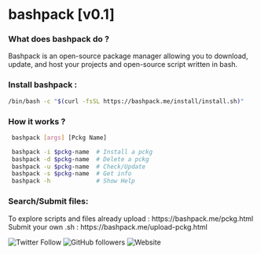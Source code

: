 # bashpack [v0.1]

### What does bashpack do ?
<p>Bashpack is an open-source package manager allowing you to download, update, and host your projects and open-source script written in bash.</p>

### Install bashpack :
```bash
/bin/bash -c "$(curl -fsSL https://bashpack.me/install/install.sh)"
```

### How it works ?

```bash
 bashpack [args] [Pckg Name]

 bashpack -i $pckg-name  # Install a pckg
 bashpack -d $pckg-name  # Delete a pckg
 bashpack -u $pckg-name  # Check/Update
 bashpack -s $pckg-name  # Get info
 bashpack -h             # Show Help
```

### Search/Submit files:
<p>To explore scripts and files already upload : https://bashpack.me/pckg.html
<br>Submit your own .sh : https://bashpack.me/upload-pckg.html</p>

![Twitter Follow](https://img.shields.io/twitter/follow/hadrienaka?label=%40HadrienAka&logo=twitter&logoColor=ffffff&style=for-the-badge)
![GitHub followers](https://img.shields.io/github/followers/hadrienaka?color=9F9F9F&label=%40HadrienAka&logo=github&style=for-the-badge)
![Website](https://img.shields.io/website?color=9F9F9F&label=Hadrienaka.fr&logo=brave&logoColor=ffffff&style=for-the-badge&up_message=SEE&url=https%3A%2F%2Fhadrienaka.fr)
